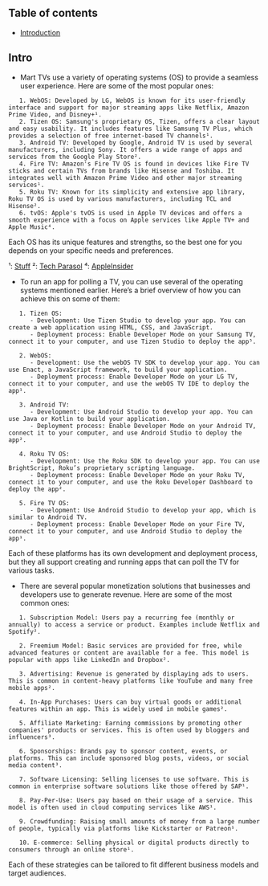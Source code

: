 ## Table of contents
* [Introduction](#Intro)

## Intro
- Mart TVs use a variety of operating systems (OS) to provide a seamless user experience. Here are some of the most popular ones:
```
   1. WebOS: Developed by LG, WebOS is known for its user-friendly interface and support for major streaming apps like Netflix, Amazon Prime Video, and Disney+¹.
   2. Tizen OS: Samsung's proprietary OS, Tizen, offers a clear layout and easy usability. It includes features like Samsung TV Plus, which provides a selection of free internet-based TV channels¹.
   3. Android TV: Developed by Google, Android TV is used by several manufacturers, including Sony. It offers a wide range of apps and services from the Google Play Store².
   4. Fire TV: Amazon's Fire TV OS is found in devices like Fire TV sticks and certain TVs from brands like Hisense and Toshiba. It integrates well with Amazon Prime Video and other major streaming services¹.
   5. Roku TV: Known for its simplicity and extensive app library, Roku TV OS is used by various manufacturers, including TCL and Hisense².
   6. tvOS: Apple's tvOS is used in Apple TV devices and offers a smooth experience with a focus on Apple services like Apple TV+ and Apple Music⁴.
```
   Each OS has its unique features and strengths, so the best one for you depends on your specific needs and preferences.

   ¹: [Stuff](https://www.stuff.tv/features/best-smart-tv-os/)
   ²: [Tech Parasol](https://techparasol.com/smart-tvs-operating-systems/)
   ⁴: [AppleInsider](https://appleinsider.com/inside/tvos)




* To run an app for polling a TV, you can use several of the operating systems mentioned earlier. Here’s a brief overview of how you can achieve this on some of them:
```
   1. Tizen OS:
      - Development: Use Tizen Studio to develop your app. You can create a web application using HTML, CSS, and JavaScript.
      - Deployment process: Enable Developer Mode on your Samsung TV, connect it to your computer, and use Tizen Studio to deploy the app⁵.

   2. WebOS:
      - Development: Use the webOS TV SDK to develop your app. You can use Enact, a JavaScript framework, to build your application.
      - Deployment process: Enable Developer Mode on your LG TV, connect it to your computer, and use the webOS TV IDE to deploy the app¹.

   3. Android TV:
      - Development: Use Android Studio to develop your app. You can use Java or Kotlin to build your application.
      - Deployment process: Enable Developer Mode on your Android TV, connect it to your computer, and use Android Studio to deploy the app².

   4. Roku TV OS:
      - Development: Use the Roku SDK to develop your app. You can use BrightScript, Roku’s proprietary scripting language.
      - Deployment process: Enable Developer Mode on your Roku TV, connect it to your computer, and use the Roku Developer Dashboard to deploy the app².

   5. Fire TV OS:
      - Development: Use Android Studio to develop your app, which is similar to Android TV.
      - Deployment process: Enable Developer Mode on your Fire TV, connect it to your computer, and use Android Studio to deploy the app¹.
```
   Each of these platforms has its own development and deployment process, but they all support creating and running apps that can poll the TV for various tasks.




* There are several popular monetization solutions that businesses and developers use to generate revenue. Here are some of the most common ones:
```
   1. Subscription Model: Users pay a recurring fee (monthly or annually) to access a service or product. Examples include Netflix and Spotify².

   2. Freemium Model: Basic services are provided for free, while advanced features or content are available for a fee. This model is popular with apps like LinkedIn and Dropbox².

   3. Advertising: Revenue is generated by displaying ads to users. This is common in content-heavy platforms like YouTube and many free mobile apps².

   4. In-App Purchases: Users can buy virtual goods or additional features within an app. This is widely used in mobile games².

   5. Affiliate Marketing: Earning commissions by promoting other companies' products or services. This is often used by bloggers and influencers³.

   6. Sponsorships: Brands pay to sponsor content, events, or platforms. This can include sponsored blog posts, videos, or social media content³.

   7. Software Licensing: Selling licenses to use software. This is common in enterprise software solutions like those offered by SAP¹.

   8. Pay-Per-Use: Users pay based on their usage of a service. This model is often used in cloud computing services like AWS¹.

   9. Crowdfunding: Raising small amounts of money from a large number of people, typically via platforms like Kickstarter or Patreon¹.

   10. E-commerce: Selling physical or digital products directly to consumers through an online store¹.
```
   Each of these strategies can be tailored to fit different business models and target audiences.
